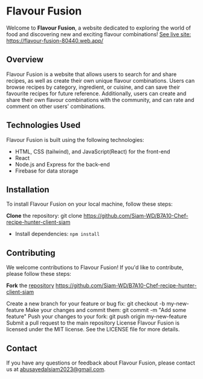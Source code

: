 # __Flavour Fusion__ #
Welcome to __Flavour Fusion__, a website dedicated to exploring the world of food and discovering new and exciting flavour combinations!
 [See live site:](https://flavour-fusion-80440.web.app/)  https://flavour-fusion-80440.web.app/

## __Overview__ ##
Flavour Fusion is a website that allows users to search for and share recipes, as well as create their own unique flavour combinations. Users can browse recipes by category, ingredient, or cuisine, and can save their favourite recipes for future reference. Additionally, users can create and share their own flavour combinations with the community, and can rate and comment on other users' combinations.

## **Technologies Used** ##
Flavour Fusion is built using the following technologies:

- HTML, CSS (tailwind), and JavaScript(React) for the front-end
- React
- Node.js and Express for the back-end
- Firebase for data storage

## **Installation** ##
To install Flavour Fusion on your local machine, follow these steps:

__Clone__ the repository: git clone https://github.com/Siam-WD/B7A10-Chef-recipe-hunter-client-siam
* Install dependencies: `npm install` 

## __Contributing__ ##
We welcome contributions to Flavour Fusion! If you'd like to contribute, please follow these steps:

**Fork** the [repository](https://github.com/Siam-WD/B7A10-Chef-recipe-hunter-client-siam) https://github.com/Siam-WD/B7A10-Chef-recipe-hunter-client-siam

Create a new branch for your feature or bug fix: git checkout -b my-new-feature
Make your changes and commit them: git commit -m "Add some feature"
Push your changes to your fork: git push origin my-new-feature
Submit a pull request to the main repository
License
Flavour Fusion is licensed under the MIT license. See the LICENSE file for more details.

## **Contact** ##
If you have any questions or feedback about Flavour Fusion, please contact us at abusayedalsiam2023@gmail.com.